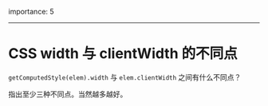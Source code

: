 importance: 5

---

# CSS width 与 clientWidth 的不同点

`getComputedStyle(elem).width` 与 `elem.clientWidth` 之间有什么不同点？

指出至少三种不同点。当然越多越好。
